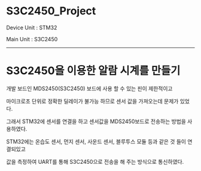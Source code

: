 # S3C2450_Project

Device Unit : STM32

Main Unit : S3C2450

---

# S3C2450을 이용한 알람 시계를 만들기

개발 보드인 MDS2450(S3C2450) 보드에 사용 할 수 있는 핀이 제한적이고 

마이크로초 단위로 정확한 딜레이가 불가능 하므로 센서 값을 가져오는데 문제가 있었다.

그래서 STM32에 센서를 연결을 하고 센서값을 MDS2450보드로 전송하는 방법을 사용하였다.

STM32에는 온습도 센서, 먼지 센서, 사운드 센서, 블루투스 모듈 등과 같은 것 들이 연결되있고

값을 측정하여 UART를 통해 S3C2450으로 전송을 해 주는 방식으로 통신하였다.

